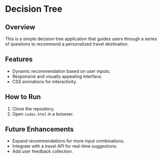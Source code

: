 # Decision Tree

## Overview
This is a simple decision tree application that guides users through a series of questions to recommend a personalized travel destination.

## Features
- Dynamic recommendation based on user inputs.
- Responsive and visually appealing interface.
- CSS animations for interactivity.

## How to Run
1. Clone the repository.
2. Open `index.html` in a browser.

## Future Enhancements
- Expand recommendations for more input combinations.
- Integrate with a travel API for real-time suggestions.
- Add user feedback collection.

